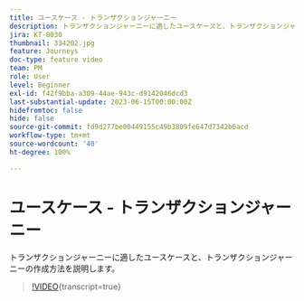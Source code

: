 ```yaml
---
title: ユースケース - トランザクションジャーニー
description: トランザクションジャーニーに適したユースケースと、トランザクションジャーニーの作成方法を説明します。
jira: KT-8030
thumbnail: 334202.jpg
feature: Journeys
doc-type: feature video
team: PM
role: User
level: Beginner
exl-id: f42f9bba-a309-44ae-943c-d9142046dcd3
last-substantial-update: 2023-06-15T00:00:00Z
hidefromtoc: false
hide: false
source-git-commit: fd9d277be00449155c49b3809fe647d7342b6acd
workflow-type: tm+mt
source-wordcount: '40'
ht-degree: 100%

---
```


# ユースケース - トランザクションジャーニー

トランザクションジャーニーに適したユースケースと、トランザクションジャーニーの作成方法を説明します。

>[!VIDEO](https://video.tv.adobe.com/v/334202?quality=12&learn=on){transcript=true}
